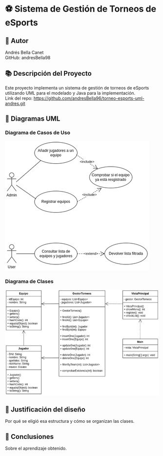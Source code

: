 # ⚽ Sistema de Gestión de Torneos de eSports

## 👤 Autor
Andrés Bella Canet  
GitHub: andresBella98

## 📚 Descripción del Proyecto
Este proyecto implementa un sistema de gestión de torneos de eSports
utilizando UML para el modelado y Java para la implementación.  
Link del repo: https://github.com/andresBella96/torneo-esports-uml-andres.git

## 🧩 Diagramas UML

### Diagrama de Casos de Uso
![Diagrama de casos de uso](diagrams/casos-uso.png)
### Diagrama de Clases
![Diagrama de clases](diagrams/clases.png)

## 📝 Justificación del diseño
Por qué se eligió esa estructura y cómo se organizan las clases.

## 🏁 Conclusiones
Sobre el aprendizaje obtenido.


